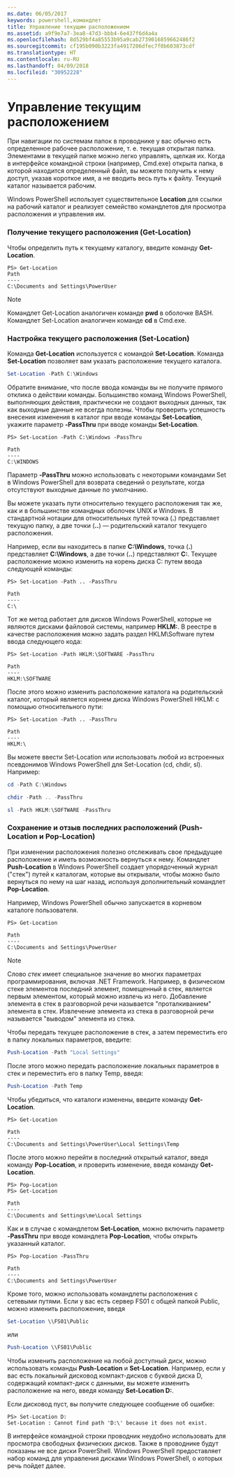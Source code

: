 ```yaml
---
ms.date: 06/05/2017
keywords: powershell,командлет
title: Управление текущим расположением
ms.assetid: a9f9e7a7-3ea8-47d3-bbb4-6e437f6d4a4a
ms.openlocfilehash: 8d529bf4a85553b95a9cab2739016859662486f2
ms.sourcegitcommit: cf195b090b3223fa4917206dfec7f0b603873cdf
ms.translationtype: HT
ms.contentlocale: ru-RU
ms.lasthandoff: 04/09/2018
ms.locfileid: "30952228"
---
```

# <a name="managing-current-location"></a>Управление текущим расположением

При навигации по системам папок в проводнике у вас обычно есть определенное рабочее расположение, т. е. текущая открытая папка. Элементами в текущей папке можно легко управлять, щелкая их. Когда в интерфейсе командной строки (например, Cmd.exe) открыта папка, в которой находится определенный файл, вы можете получить к нему доступ, указав короткое имя, а не вводить весь путь к файлу. Текущий каталог называется рабочим.

Windows PowerShell использует существительное **Location** для ссылки на рабочий каталог и реализует семейство командлетов для просмотра расположения и управления им.

### <a name="getting-your-current-location-get-location"></a>Получение текущего расположения (Get-Location)

Чтобы определить путь к текущему каталогу, введите команду **Get-Location**.

```
PS> Get-Location
Path
----
C:\Documents and Settings\PowerUser
```

> [!NOTE]
> Командлет Get-Location аналогичен команде **pwd** в оболочке BASH. Командлет Set-Location аналогичен команде **cd** в Cmd.exe.

### <a name="setting-your-current-location-set-location"></a>Настройка текущего расположения (Set-Location)

Команда **Get-Location** используется с командой **Set-Location**. Команда **Set-Location** позволяет вам указать расположение текущего каталога.

```powershell
Set-Location -Path C:\Windows
```

Обратите внимание, что после ввода команды вы не получите прямого отклика о действии команды. Большинство команд Windows PowerShell, выполняющих действия, практически не создают выходных данных, так как выходные данные не всегда полезны. Чтобы проверить успешность внесения изменения в каталог при вводе команды **Set-Location**, укажите параметр **-PassThru** при вводе команды **Set-Location**.

```
PS> Set-Location -Path C:\Windows -PassThru

Path
----
C:\WINDOWS
```

Параметр **-PassThru** можно использовать с некоторыми командами Set в Windows PowerShell для возврата сведений о результате, когда отсутствуют выходные данные по умолчанию.

Вы можете указать пути относительно текущего расположения так же, как и в большинстве командных оболочек UNIX и Windows. В стандартной нотации для относительных путей точка (**.**) представляет текущую папку, а две точки (**..**) — родительский каталог текущего расположения.

Например, если вы находитесь в папке **C:\\Windows**, точка (**.**) представляет **C:\\Windows**, а две точки (**..**) представляют **C:**. Текущее расположение можно изменить на корень диска C: путем ввода следующей команды:

```
PS> Set-Location -Path .. -PassThru

Path
----
C:\
```

Тот же метод работает для дисков Windows PowerShell, которые не являются дисками файловой системы, например **HKLM:**. В реестре в качестве расположения можно задать раздел HKLM\\Software путем ввода следующего кода:

```
PS> Set-Location -Path HKLM:\SOFTWARE -PassThru

Path
----
HKLM:\SOFTWARE
```

После этого можно изменить расположение каталога на родительский каталог, который является корнем диска Windows PowerShell HKLM: с помощью относительного пути:

```
PS> Set-Location -Path .. -PassThru

Path
----
HKLM:\
```

Вы можете ввести Set-Location или использовать любой из встроенных псевдонимов Windows PowerShell для Set-Location (cd, chdir, sl). Например:

```powershell
cd -Path C:\Windows
```

```powershell
chdir -Path .. -PassThru
```

```powershell
sl -Path HKLM:\SOFTWARE -PassThru
```

### <a name="saving-and-recalling-recent-locations-push-location-and-pop-location"></a>Сохранение и отзыв последних расположений (Push-Location и Pop-Location)

При изменении расположения полезно отслеживать свое предыдущее расположение и иметь возможность вернуться к нему. Командлет **Push-Location** в Windows PowerShell создает упорядоченный журнал ("стек") путей к каталогам, которые вы открывали, чтобы можно было вернуться по нему на шаг назад, используя дополнительный командлет **Pop-Location**.

Например, Windows PowerShell обычно запускается в корневом каталоге пользователя.

```
PS> Get-Location

Path
----
C:\Documents and Settings\PowerUser
```

> [!NOTE]
> Слово *стек* имеет специальное значение во многих параметрах программирования, включая .NET Framework. Например, в физическом стеке элементов последний элемент, помещенный в стек, является первым элементом, который можно извлечь из него. Добавление элемента в стек в разговорной речи называется "проталкиванием" элемента в стек. Извлечение элемента из стека в разговорной речи называется "выводом" элемента из стека.

Чтобы передать текущее расположение в стек, а затем переместить его в папку локальных параметров, введите:

```powershell
Push-Location -Path "Local Settings"
```

После этого можно передать расположение локальных параметров в стек и переместить его в папку Temp, введя:

```powershell
Push-Location -Path Temp
```

Чтобы убедиться, что каталоги изменены, введите команду **Get-Location**.

```
PS> Get-Location

Path
----
C:\Documents and Settings\PowerUser\Local Settings\Temp
```

После этого можно перейти в последний открытый каталог, введя команду **Pop-Location**, и проверить изменение, введя команду **Get-Location**.

```
PS> Pop-Location
PS> Get-Location

Path
----
C:\Documents and Settings\me\Local Settings
```

Как и в случае с командлетом **Set-Location**, можно включить параметр **-PassThru** при вводе командлета **Pop-Location**, чтобы открыть указанный каталог.

```
PS> Pop-Location -PassThru

Path
----
C:\Documents and Settings\PowerUser
```

Кроме того, можно использовать командлеты расположения с сетевыми путями. Если у вас есть сервер FS01 с общей папкой Public, можно изменить расположение, введя

```powershell
Set-Location \\FS01\Public
```

или

```powershell
Push-Location \\FS01\Public
```

Чтобы изменить расположение на любой доступный диск, можно использовать команды **Push-Location** и **Set-Location**. Например, если у вас есть локальный дисковод компакт-дисков с буквой диска D, содержащий компакт-диск с данными, вы можете изменить расположение на него, введя команду **Set-Location D:**.

Если дисковод пуст, вы получите следующее сообщение об ошибке:

```
PS> Set-Location D:
Set-Location : Cannot find path 'D:\' because it does not exist.
```

В интерфейсе командной строки проводник неудобно использовать для просмотра свободных физических дисков. Также в проводнике будут показаны не все диски PowerShell. Windows PowerShell предоставляет набор команд для управления дисками Windows PowerShell, о которых речь пойдет далее.